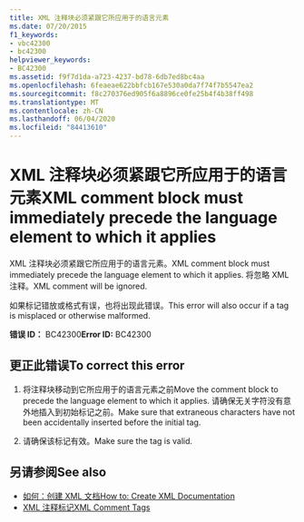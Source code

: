 ```yaml
---
title: XML 注释块必须紧跟它所应用于的语言元素
ms.date: 07/20/2015
f1_keywords:
- vbc42300
- bc42300
helpviewer_keywords:
- BC42300
ms.assetid: f9f7d1da-a723-4237-bd78-6db7ed8bc4aa
ms.openlocfilehash: 6feaeae622bbfcb167e530a0da7f74f7b5547ea2
ms.sourcegitcommit: f8c270376ed905f6a8896ce0fe25b4f4b38ff498
ms.translationtype: MT
ms.contentlocale: zh-CN
ms.lasthandoff: 06/04/2020
ms.locfileid: "84413610"
---
```

# <a name="xml-comment-block-must-immediately-precede-the-language-element-to-which-it-applies"></a><span data-ttu-id="dda02-102">XML 注释块必须紧跟它所应用于的语言元素</span><span class="sxs-lookup"><span data-stu-id="dda02-102">XML comment block must immediately precede the language element to which it applies</span></span>
<span data-ttu-id="dda02-103">XML 注释块必须紧跟它所应用于的语言元素。</span><span class="sxs-lookup"><span data-stu-id="dda02-103">XML comment block must immediately precede the language element to which it applies.</span></span> <span data-ttu-id="dda02-104">将忽略 XML 注释。</span><span class="sxs-lookup"><span data-stu-id="dda02-104">XML comment will be ignored.</span></span>  
  
 <span data-ttu-id="dda02-105">如果标记错放或格式有误，也将出现此错误。</span><span class="sxs-lookup"><span data-stu-id="dda02-105">This error will also occur if a tag is misplaced or otherwise malformed.</span></span>  
  
 <span data-ttu-id="dda02-106">**错误 ID：** BC42300</span><span class="sxs-lookup"><span data-stu-id="dda02-106">**Error ID:** BC42300</span></span>  
  
## <a name="to-correct-this-error"></a><span data-ttu-id="dda02-107">更正此错误</span><span class="sxs-lookup"><span data-stu-id="dda02-107">To correct this error</span></span>  
  
1. <span data-ttu-id="dda02-108">将注释块移动到它所应用于的语言元素之前</span><span class="sxs-lookup"><span data-stu-id="dda02-108">Move the comment block to precede the language element to which it applies.</span></span> <span data-ttu-id="dda02-109">请确保无关字符没有意外地插入到初始标记之前。</span><span class="sxs-lookup"><span data-stu-id="dda02-109">Make sure that extraneous characters have not been accidentally inserted before the initial tag.</span></span>  
  
2. <span data-ttu-id="dda02-110">请确保该标记有效。</span><span class="sxs-lookup"><span data-stu-id="dda02-110">Make sure the tag is valid.</span></span>  
  
## <a name="see-also"></a><span data-ttu-id="dda02-111">另请参阅</span><span class="sxs-lookup"><span data-stu-id="dda02-111">See also</span></span>

- [<span data-ttu-id="dda02-112">如何：创建 XML 文档</span><span class="sxs-lookup"><span data-stu-id="dda02-112">How to: Create XML Documentation</span></span>](../programming-guide/program-structure/how-to-create-xml-documentation.md)
- [<span data-ttu-id="dda02-113">XML 注释标记</span><span class="sxs-lookup"><span data-stu-id="dda02-113">XML Comment Tags</span></span>](../language-reference/xmldoc/index.md)
